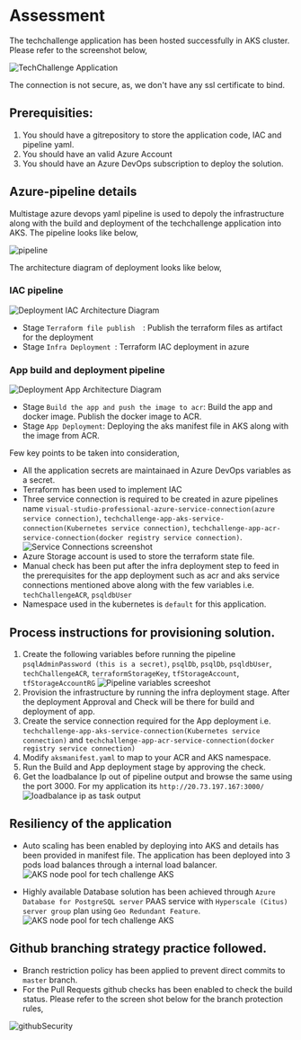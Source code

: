 # Assessment
The techchallenge application has been hosted successfully in AKS cluster. Please refer to the screenshot below,

![TechChallenge Application](/doc/images/techchallengeapp-aman.JPG)

The connection is not secure, as, we don't have any ssl certificate to bind.

## Prerequisities:

 1. You should have a gitrepository to store the application code, IAC and pipeline yaml. 
 2. You should have an valid Azure Account
 3. You should have an Azure DevOps subscription to deploy the solution.
 

 ## Azure-pipeline details

 Multistage azure devops yaml pipeline is used to depoly the infrastructure along with the build and deployment of the techchallenge application into AKS. The pipeline looks like below,

 ![pipeline](/doc/images/techchallengepipeline.JPG)

 The architecture diagram of deployment looks like below,

 ### IAC pipeline

![Deployment IAC Architecture Diagram](/doc/images/IAC-pipelineflow.JPG)

*  Stage `Terraform file publish  `: Publish the terraform files as artifact for the deployment
*  Stage `Infra Deployment `: Terraform IAC deployment in azure

 ### App build and deployment pipeline

![Deployment App Architecture Diagram](/doc/images/IAC-pipelineflow.JPG)

*  Stage `Build the app and push the image to acr`: Build the app and docker image. Publish the docker image to ACR.
*  Stage `App Deployment`: Deploying the aks manifest file in AKS along with the image from ACR.

 Few key points to be taken into consideration,

  * All the application secrets are maintainaed in Azure DevOps variables as a secret.
  * Terraform has been used to implement IAC
  * Three service connection is required to be created in azure pipelines name `visual-studio-professional-azure-service-connection(azure service connection)`, `techchallenge-app-aks-service-connection(Kubernetes service connection)`, `techchallenge-app-acr-service-connection(docker registry service connection)`.
  ![Service Connections screenshot ](/doc/images/azurepipeline_svc_connections.JPG)
  * Azure Storage account is used to store the terraform state file.
  * Manual check has been put after the infra deployment step to feed in the prerequisites for the app deployment such as acr and aks   service connections mentioned above along with the few variables i.e. `techChallengeACR`, `psqldbUser`
  * Namespace used in the kubernetes is `default` for this application.

## Process instructions for provisioning solution.

 1. Create the following variables before running the pipeline `psqlAdminPassword (this is a secret)`,  `psqlDb`, `psqlDb`, `psqldbUser`, `techChallengeACR`, `terraformStorageKey`, `tfStorageAccount`, `tfStorageAccountRG`
 ![Pipeline variables screeshot](/doc/images/pipeline_variables.JPG)
 2. Provision the infrastructure by running the infra deployment stage. After the deployment Approval and Check will be there for build and deployment of app.
 3. Create the service connection required for the App deployment i.e. `techchallenge-app-aks-service-connection(Kubernetes service connection)` and `techchallenge-app-acr-service-connection(docker registry service connection)`
 4. Modify `aksmanifest.yaml` to map to your ACR and AKS namespace.
 5. Run the Build and App deployment stage by approving the check. 
 6. Get the loadbalance Ip out of pipeline output and browse the same using the port 3000. For my application its `http://20.73.197.167:3000/`
 ![loadbalance ip as task output](/doc/images/pipeline_application_task_output.JPG)


## Resiliency of the application

- Auto scaling has been enabled by deploying into AKS and details has been provided in manifest file. The application has been deployed into 3 pods load balances through a internal load balancer.
![AKS node pool for tech challenge AKS](/doc/images/aks_node_pools.JPG)

- Highly available Database solution has been achieved through `Azure Database for PostgreSQL server` PAAS service with `Hyperscale (Citus) server group` plan using `Geo Redundant Feature`.
![AKS node pool for tech challenge AKS](/doc/images/techchallengeapp-aman.JPG)

## Github branching strategy practice followed.

 * Branch restriction policy has been applied to prevent direct commits to `master` branch.
 * For the Pull Requests github checks has been enabled to check the build status. Please refer to the screen shot below for the branch protection rules,

![githubSecurity](/doc/images/github_branch_restrictions.JPG)
